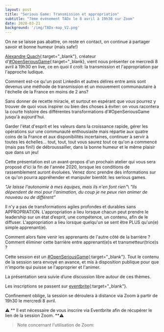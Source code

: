 ```yaml
---
layout: post
title: "Serious Game: Transmission et appropriation"
subtitle: "7ème événement TADx le 8 avril à 19h30 sur Zoom"
date: 2020-03-21
background: '/img/TADx-map_V2.png'
---
```

On ne se laisse pas abattre, on reste en contact, on continue à partager savoir et bonne humeur (mais safe!) 

[Alexandre Quach](https://twitter.com/alexandrequach){:target="_blank"}, créateur d'[#OpenSeriousGame](https://openseriousgames.org/){:target="_blank}, vient nous présenter ce mercredi 8 avril à 19h30 en live, ce en quoi il croit: la transmission et l'appropriation par l'approche ludique.

Comment est-ce qu'un post Linkedin et autres délires entre amis sont devenus une méthode de transmission et un mouvement communautaire à l'échelle de la France en moins de 2 ans?

Sans donner de recette miracle, et surtout en espérant que vous pourrez y trouver de quoi vous inspirer ou bien des choses à éviter: on vous racontera la courte histoire des différentes transformations d'#OpenSeriousGame jusqu'à aujourd'hui.

Garder l'état d'esprit et les valeurs dans la croissance rapide, gérer les opérations sur une communauté enthousiaste mais répartie aux quatre coins de la France et aux disponibilités incertaines, continuer à servir à toutes les échelles... tout, tout, tout vous saurez tout ce qu'on a commencé (mais pas fini!) de débroussailler, dans la bonne humeur et le même plaisir que dans un jeu!


Cette présentation est un avant-propos d'un prochain atelier qui vous sera proposé d'ici la fin de l'année 2020, lorsque les conditions de rassemblement auront évoluées. Venez donc prendre des informations sur ce qu'on pourra appréhender et manipuler bientôt: les serious games.

*"Je laisse l'autonomie à mes équipes, mais ils n'en font rien"*\\
*"Ils dépendent de moi pour l'animation, du coup je ne peux rien animer de nouveau ou de différent"*

Il n'y a pas de transformations agiles profondes et durables sans APPROPRIATION. 
L'appropriation a lieu lorsque chacun peut prendre le leadership sur un état d’esprit, une compétence, un contenu, afin de le diffuser.
L'appropriation a lieu lorsque quelqu'un se sent être PLUS qu'un(e) simple apprenant(e).

Comment alors faire venir les apprenants de l'autre côté de la barrière ? Comment éliminer cette barrière entre apprenant(e)s et transmetteur(trice)s ?



Cette session est un [#OpenSeriousGame](https://twitter.com/hashtag/OpenSeriousGame?){:target="_blank"}. Tout le contenu de la session sera envoyé en avance, et mis à disposition publique pour que n'importe qui puisse se l'approprier et l'animer.


La présentation sera suivie d’une discussion libre autour de ces thèmes.

Les inscriptions se passent sur [eventbrite](https://www.eventbrite.fr){:target="_blank"}.

Confinement oblige, la session se déroulera à distance via Zoom à partir de 19h30 le mercredi 8 avril.

⚠️ ** Il est nécessaire de vous inscrire via Eventbrite afin de récupérer le lien de la session Zoom. **⚠️ 

>Note concernant l'utilisation de Zoom:
